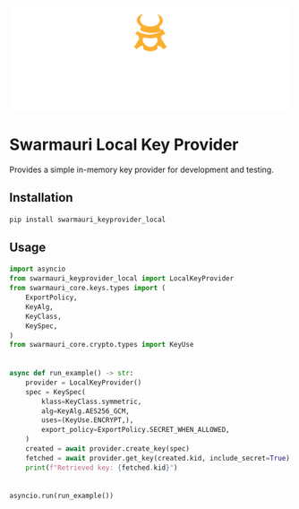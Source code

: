 <!-- Dark OS/GitHub theme → show LIGHT PNG; Light → show DARK PNG -->
<picture>
  <source media="(prefers-color-scheme: dark)"  srcset="../../../assets/swarmauri_brand_frag_light.png">
  <source media="(prefers-color-scheme: light)" srcset="../../../assets/swarmauri_brand_frag_dark.png">
  <!-- Fallback below (see #2) -->
  <img alt="Project logo" src="../../../assets/swarmauri_brand_frag_dark.png" width="640">
</picture>


# Swarmauri Local Key Provider

Provides a simple in-memory key provider for development and testing.

## Installation

```bash
pip install swarmauri_keyprovider_local
```

## Usage

```python
import asyncio
from swarmauri_keyprovider_local import LocalKeyProvider
from swarmauri_core.keys.types import (
    ExportPolicy,
    KeyAlg,
    KeyClass,
    KeySpec,
)
from swarmauri_core.crypto.types import KeyUse


async def run_example() -> str:
    provider = LocalKeyProvider()
    spec = KeySpec(
        klass=KeyClass.symmetric,
        alg=KeyAlg.AES256_GCM,
        uses=(KeyUse.ENCRYPT,),
        export_policy=ExportPolicy.SECRET_WHEN_ALLOWED,
    )
    created = await provider.create_key(spec)
    fetched = await provider.get_key(created.kid, include_secret=True)
    print(f"Retrieved key: {fetched.kid}")


asyncio.run(run_example())
```
